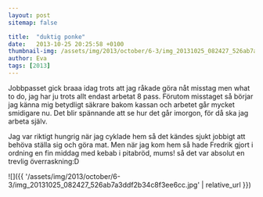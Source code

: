 ```yaml
---
layout: post
sitemap: false

title:  "duktig ponke"
date:   2013-10-25 20:25:58 +0100
thumbnail-img: /assets/img/2013/october/6-3/img_20131025_082427_526ab7a3ddf2b34c8f3ee6cc.jpg
author: Eva
tags: [2013]
---
```


Jobbpasset gick braaa idag trots att jag råkade göra nåt misstag men what to do, jag har ju trots allt endast arbetat 8 pass. Förutom misstaget så börjar jag känna mig betydligt säkrare bakom kassan och arbetet går mycket smidigare nu. Det blir spännande att se hur det går imorgon,  för då ska jag arbeta själv. 

Jag var riktigt hungrig när jag cyklade hem så det kändes sjukt jobbigt att behöva ställa sig och göra mat. Men när jag kom hem så hade Fredrik gjort i ordning en fin middag med kebab i pitabröd, mums! så det var absolut en trevlig överraskning:D

![]({{ '/assets/img/2013/october/6-3/img_20131025_082427_526ab7a3ddf2b34c8f3ee6cc.jpg'  | relative_url }})

